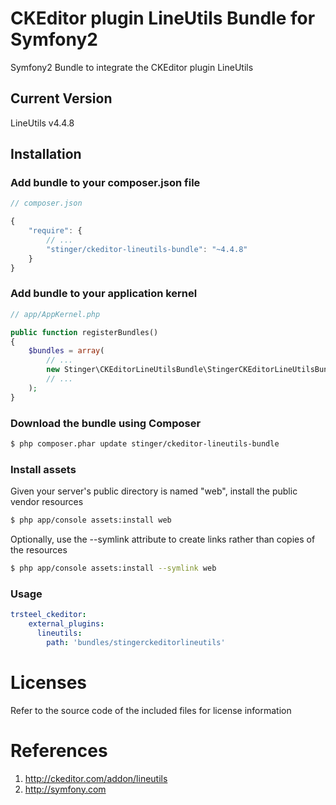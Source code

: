 # CKEditor plugin LineUtils Bundle for Symfony2
Symfony2 Bundle to integrate the CKEditor plugin LineUtils

## Current Version

LineUtils v4.4.8

## Installation

### Add bundle to your composer.json file

``` js
// composer.json

{
    "require": {
		// ...
        "stinger/ckeditor-lineutils-bundle": "~4.4.8"
    }
}
```

### Add bundle to your application kernel

``` php
// app/AppKernel.php

public function registerBundles()
{
    $bundles = array(
        // ...
        new Stinger\CKEditorLineUtilsBundle\StingerCKEditorLineUtilsBundle(),
        // ...
    );
}
```

### Download the bundle using Composer

``` bash
$ php composer.phar update stinger/ckeditor-lineutils-bundle
```

### Install assets

Given your server's public directory is named "web", install the public vendor resources

``` bash
$ php app/console assets:install web
```

Optionally, use the --symlink attribute to create links rather than copies of the resources 

``` bash
$ php app/console assets:install --symlink web
```

### Usage

``` yaml
trsteel_ckeditor:
    external_plugins:
      lineutils:
        path: 'bundles/stingerckeditorlineutils'
```



# Licenses

Refer to the source code of the included files for license information

# References

1. http://ckeditor.com/addon/lineutils
2. http://symfony.com
